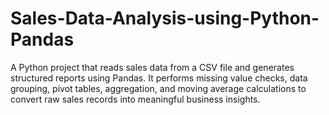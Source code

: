 # Sales-Data-Analysis-using-Python-Pandas
A Python project that reads sales data from a CSV file and generates structured reports using Pandas. It performs missing value checks, data grouping, pivot tables, aggregation, and moving average calculations to convert raw sales records into meaningful business insights.
